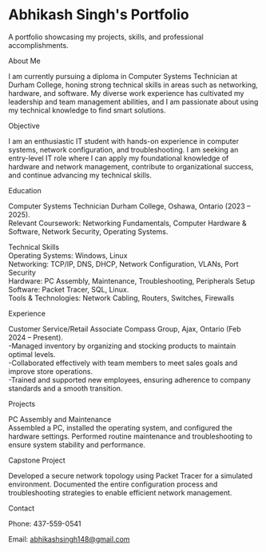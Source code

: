 # Abhikash Singh's Portfolio
A portfolio showcasing my projects, skills, and professional accomplishments.

About Me

I am currently pursuing a diploma in Computer Systems Technician at Durham College, honing strong technical skills in areas such as networking, hardware, and software. My diverse work experience has cultivated my leadership and team management abilities, and I am passionate about using my technical knowledge to find smart solutions.

Objective

I am an enthusiastic IT student with hands-on experience in computer systems, network configuration, and troubleshooting. I am seeking an entry-level IT role where I can apply my foundational knowledge of hardware and network management, contribute to organizational success, and continue advancing my technical skills.

Education

Computer Systems Technician Durham College, Oshawa, Ontario (2023 – 2025).                       
Relevant Coursework: Networking Fundamentals, Computer Hardware & Software, Network Security, Operating Systems.

Technical Skills                                                                                  
Operating Systems: Windows, Linux                                                                
Networking: TCP/IP, DNS, DHCP, Network Configuration, VLANs, Port Security                        
Hardware: PC Assembly, Maintenance, Troubleshooting, Peripherals Setup                            
Software: Packet Tracer, SQL, Linux.                                                              
Tools & Technologies: Network Cabling, Routers, Switches, Firewalls

Experience

Customer Service/Retail Associate Compass Group, Ajax, Ontario (Feb 2024 – Present).              
-Managed inventory by organizing and stocking products to maintain optimal levels.                
-Collaborated effectively with team members to meet sales goals and improve store operations.     
-Trained and supported new employees, ensuring adherence to company standards and a smooth transition.

Projects

PC Assembly and Maintenance  
Assembled a PC, installed the operating system, and configured the hardware settings.  Performed routine maintenance and troubleshooting to ensure system stability and performance.

Capstone Project 

Developed a secure network topology using Packet Tracer for a simulated environment.  Documented the entire configuration process and troubleshooting strategies to enable efficient network management.

Contact

Phone: 437-559-0541

Email: abhikashsingh148@gmail.com
